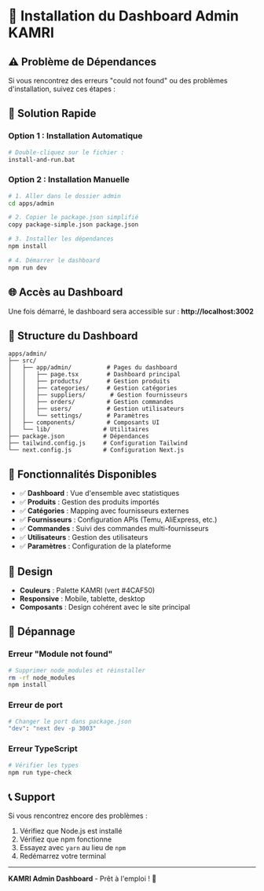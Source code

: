 # 🚀 Installation du Dashboard Admin KAMRI

## ⚠️ Problème de Dépendances

Si vous rencontrez des erreurs "could not found" ou des problèmes d'installation, suivez ces étapes :

## 🔧 Solution Rapide

### Option 1 : Installation Automatique
```bash
# Double-cliquez sur le fichier :
install-and-run.bat
```

### Option 2 : Installation Manuelle
```bash
# 1. Aller dans le dossier admin
cd apps/admin

# 2. Copier le package.json simplifié
copy package-simple.json package.json

# 3. Installer les dépendances
npm install

# 4. Démarrer le dashboard
npm run dev
```

## 🌐 Accès au Dashboard

Une fois démarré, le dashboard sera accessible sur :
**http://localhost:3002**

## 📁 Structure du Dashboard

```
apps/admin/
├── src/
│   ├── app/admin/          # Pages du dashboard
│   │   ├── page.tsx        # Dashboard principal
│   │   ├── products/       # Gestion produits
│   │   ├── categories/     # Gestion catégories
│   │   ├── suppliers/       # Gestion fournisseurs
│   │   ├── orders/         # Gestion commandes
│   │   ├── users/          # Gestion utilisateurs
│   │   └── settings/       # Paramètres
│   ├── components/         # Composants UI
│   └── lib/               # Utilitaires
├── package.json           # Dépendances
├── tailwind.config.js     # Configuration Tailwind
└── next.config.js         # Configuration Next.js
```

## 🎯 Fonctionnalités Disponibles

- ✅ **Dashboard** : Vue d'ensemble avec statistiques
- ✅ **Produits** : Gestion des produits importés
- ✅ **Catégories** : Mapping avec fournisseurs externes
- ✅ **Fournisseurs** : Configuration APIs (Temu, AliExpress, etc.)
- ✅ **Commandes** : Suivi des commandes multi-fournisseurs
- ✅ **Utilisateurs** : Gestion des utilisateurs
- ✅ **Paramètres** : Configuration de la plateforme

## 🎨 Design

- **Couleurs** : Palette KAMRI (vert #4CAF50)
- **Responsive** : Mobile, tablette, desktop
- **Composants** : Design cohérent avec le site principal

## 🚨 Dépannage

### Erreur "Module not found"
```bash
# Supprimer node_modules et réinstaller
rm -rf node_modules
npm install
```

### Erreur de port
```bash
# Changer le port dans package.json
"dev": "next dev -p 3003"
```

### Erreur TypeScript
```bash
# Vérifier les types
npm run type-check
```

## 📞 Support

Si vous rencontrez encore des problèmes :
1. Vérifiez que Node.js est installé
2. Vérifiez que npm fonctionne
3. Essayez avec `yarn` au lieu de `npm`
4. Redémarrez votre terminal

---

**KAMRI Admin Dashboard** - Prêt à l'emploi ! 🚀
